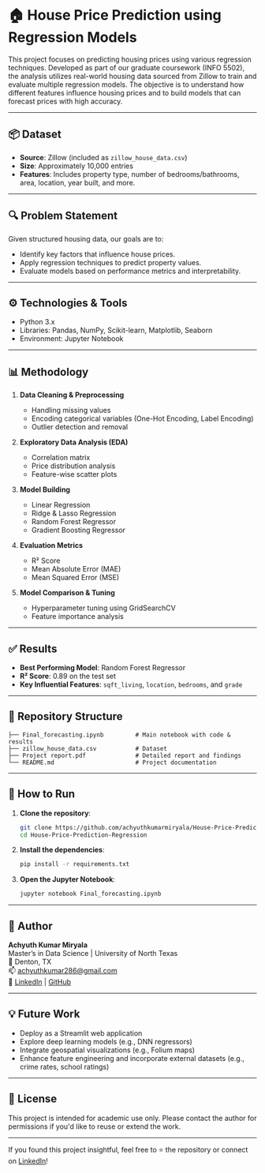 # 🏠 House Price Prediction using Regression Models

This project focuses on predicting housing prices using various regression techniques. Developed as part of our graduate coursework (INFO 5502), the analysis utilizes real-world housing data sourced from Zillow to train and evaluate multiple regression models. The objective is to understand how different features influence housing prices and to build models that can forecast prices with high accuracy.

---

## 📦 Dataset

- **Source**: Zillow (included as `zillow_house_data.csv`)
- **Size**: Approximately 10,000 entries
- **Features**: Includes property type, number of bedrooms/bathrooms, area, location, year built, and more.

---

## 🔍 Problem Statement

Given structured housing data, our goals are to:
- Identify key factors that influence house prices.
- Apply regression techniques to predict property values.
- Evaluate models based on performance metrics and interpretability.

---

## ⚙️ Technologies & Tools

- Python 3.x  
- Libraries: Pandas, NumPy, Scikit-learn, Matplotlib, Seaborn  
- Environment: Jupyter Notebook

---

## 📊 Methodology

1. **Data Cleaning & Preprocessing**
   - Handling missing values
   - Encoding categorical variables (One-Hot Encoding, Label Encoding)
   - Outlier detection and removal

2. **Exploratory Data Analysis (EDA)**
   - Correlation matrix
   - Price distribution analysis
   - Feature-wise scatter plots

3. **Model Building**
   - Linear Regression
   - Ridge & Lasso Regression
   - Random Forest Regressor
   - Gradient Boosting Regressor

4. **Evaluation Metrics**
   - R² Score
   - Mean Absolute Error (MAE)
   - Mean Squared Error (MSE)

5. **Model Comparison & Tuning**
   - Hyperparameter tuning using GridSearchCV
   - Feature importance analysis

---

## ✅ Results

- **Best Performing Model**: Random Forest Regressor  
- **R² Score**: 0.89 on the test set  
- **Key Influential Features**: `sqft_living`, `location`, `bedrooms`, and `grade`

---

## 📁 Repository Structure

```
├── Final_forecasting.ipynb         # Main notebook with code & results
├── zillow_house_data.csv           # Dataset
├── Project report.pdf              # Detailed report and findings
└── README.md                       # Project documentation
```

---

## 📌 How to Run

1. **Clone the repository**:
   ```bash
   git clone https://github.com/achyuthkumarmiryala/House-Price-Prediction-Regression.git
   cd House-Price-Prediction-Regression
   ```

2. **Install the dependencies**:
   ```bash
   pip install -r requirements.txt
   ```

3. **Open the Jupyter Notebook**:
   ```bash
   jupyter notebook Final_forecasting.ipynb
   ```

---

## 👥 Author

**Achyuth Kumar Miryala**  
Master’s in Data Science | University of North Texas  
📍 Denton, TX  
📫 [achyuthkumar286@gmail.com](mailto:achyuthkumar286@gmail.com)  
🔗 [LinkedIn](https://www.linkedin.com/in/achyuthkumarmiryala/) | [GitHub](https://github.com/achyuthkumarmiryala)

---

## 💡 Future Work

- Deploy as a Streamlit web application  
- Explore deep learning models (e.g., DNN regressors)  
- Integrate geospatial visualizations (e.g., Folium maps)  
- Enhance feature engineering and incorporate external datasets (e.g., crime rates, school ratings)

---

## 📜 License

This project is intended for academic use only. Please contact the author for permissions if you'd like to reuse or extend the work.

---

If you found this project insightful, feel free to ⭐ the repository or connect on [LinkedIn](https://www.linkedin.com/in/achyuthkumarmiryala/)!
